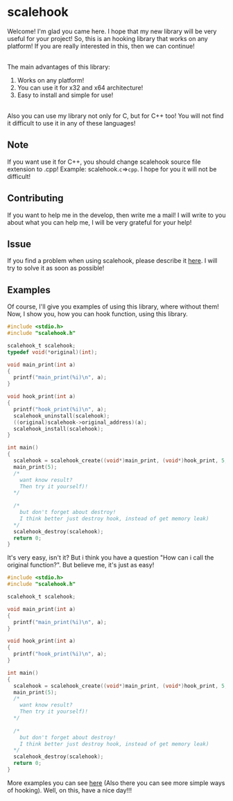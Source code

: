 # scalehook
Welcome! I'm glad you came here. I hope that my new library will be very useful for your project! So, this is an hooking library that works on any platform! If you are really interested in this, then we can continue! <br></br>

The main advantages of this library:
1. Works on any platform!
2. You can use it for x32 and x64 architecture!
3. Easy to install and simple for use! <br></br>

Also you can use my library not only for C, but for C++ too! You will not find it difficult to use it in any of these languages!

## Note
If you want use it for C++, you should change scalehook source file extension to .cpp! Example: scalehook.`c`=>`cpp`. I hope for you it will not be difficult!

## Contributing
If you want to help me in the develop, then write me a mail! I will write to you about what you can help me, I will be very grateful for your help!

## Issue
If you find a problem when using scalehook, please describe it [here](https://github.com/RakLabs/scalehook/issues). I will try to solve it as soon as possible!

## Examples
Of course, I'll give you examples of using this library, where without them! Now, I show you, how you can hook function, using this library.
```c
#include <stdio.h>
#include "scalehook.h"

scalehook_t scalehook;
typedef void(*original)(int);

void main_print(int a)
{
  printf("main_print(%i)\n", a);
}

void hook_print(int a)
{
  printf("hook_print(%i)\n", a);
  scalehook_uninstall(scalehook);
  ((original)scalehook->original_address)(a);
  scalehook_install(scalehook);
}

int main()
{
  scalehook = scalehook_create((void*)main_print, (void*)hook_print, 5, scalehook_opcode_jmp);
  main_print(5);
  /*
    want know result?
    Then try it yourself)!
  */
  
  /*
    but don't forget about destroy!
    I think better just destroy hook, instead of get memory leak)
  */
  scalehook_destroy(scalehook);
  return 0;
}
```
It's very easy, isn't it? But i think you have a question "How can i call the original function?". But believe me, it's just as easy!
```c
#include <stdio.h>
#include "scalehook.h"

scalehook_t scalehook;

void main_print(int a)
{
  printf("main_print(%i)\n", a);
}

void hook_print(int a)
{
  printf("hook_print(%i)\n", a);
}

int main()
{
  scalehook = scalehook_create((void*)main_print, (void*)hook_print, 5, scalehook_opcode_jmp);
  main_print(5);
  /*
    want know result?
    Then try it yourself)!
  */
  
  /*
    but don't forget about destroy!
    I think better just destroy hook, instead of get memory leak)
  */
  scalehook_destroy(scalehook);
  return 0;
}
```

More examples you can see [here](https://github.com/RakLabs/scalehook/tree/master/examples) (Also there you can see more simple ways of hooking). Well, on this, have a nice day!!!
